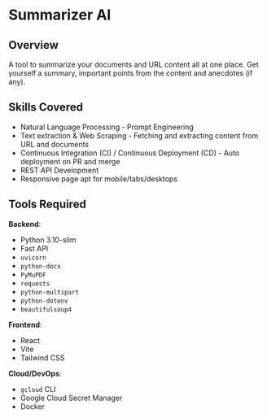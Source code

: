 # Summarizer AI

## Overview
A tool to summarize your documents and URL content all at one place. Get yourself a summary, important points from the content and anecdotes (if any).

## Skills Covered
+ Natural Language Processing - Prompt Engineering
+ Text extraction & Web Scraping - Fetching and extracting content from URL and documents
+ Continuous Integration (CI) / Continuous Deployment (CD) - Auto deployment on PR and merge
+ REST API Development
+ Responsive page apt for mobile/tabs/desktops

## Tools Required
**Backend**:
+ Python 3.10-slim
+ Fast API
+ `uvicorn`
+ `python-docx`
+ `PyMuPDF`
+ `requests`
+ `python-multipart`
+ `python-dotenv`
+ `beautifulsoup4`

**Frontend**:
- React
- Vite
- Tailwind CSS

**Cloud/DevOps**:
+ `gcloud` CLI
+ Google Cloud Secret Manager
+ Docker